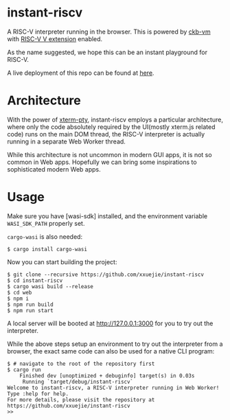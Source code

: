 # instant-riscv

A RISC-V interpreter running in the browser. This is powered by [ckb-vm](https://github.com/nervosnetwork/ckb-vm) with [RISC-V V extension](https://github.com/riscv/riscv-v-spec) enabled.

As the name suggested, we hope this can be an instant playground for RISC-V.

A live deployment of this repo can be found at [here](https://vsetv.li/).

# Architecture

With the power of [xterm-pty](https://github.com/mame/xterm-pty), instant-riscv employs a particular architecture, where only the code absolutely required by the UI(mostly xterm.js related code) runs on the main DOM thread, the RISC-V interpreter is actually running in a separate Web Worker thread.

While this architecture is not uncommon in modern GUI apps, it is not so common in Web apps. Hopefully we can bring some inspirations to sophisticated modern Web apps.

# Usage

Make sure you have [wasi-sdk] installed, and the environment variable `WASI_SDK_PATH` properly set.

`cargo-wasi` is also needed:

```
$ cargo install cargo-wasi
```

Now you can start building the project:

```
$ git clone --recursive https://github.com/xxuejie/instant-riscv
$ cd instant-riscv
$ cargo wasi build --release
$ cd web
$ npm i
$ npm run build
$ npm run start
```

A local server will be booted at <http://127.0.0.1:3000> for you to try out the interpreter.

While the above steps setup an environment to try out the interpreter from a browser, the exact same code can also be used for a native CLI program:

```
$ # navigate to the root of the repository first
$ cargo run
    Finished dev [unoptimized + debuginfo] target(s) in 0.03s
     Running `target/debug/instant-riscv`
Welcome to instant-riscv, a RISC-V interpreter running in Web Worker!
Type :help for help.
For more details, please visit the repository at https://github.com/xxuejie/instant-riscv
>>
```
